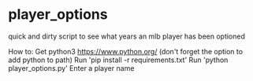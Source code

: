 # player_options
quick and dirty script to see what years an mlb player has been optioned

How to:
  Get python3 https://www.python.org/ (don't forget the option to add python to path)
  Run 'pip install -r requirements.txt'
  Run 'python player_options.py'
  Enter a player name 

